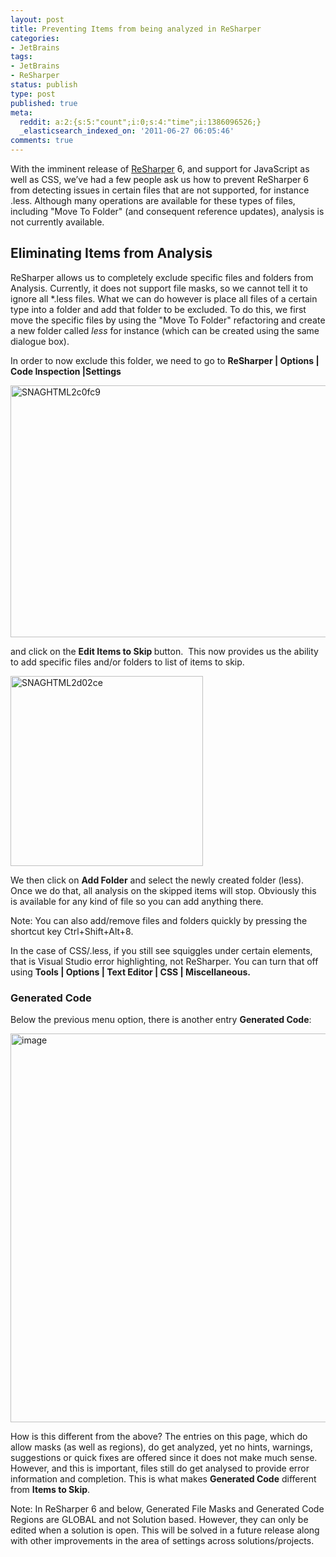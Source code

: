 ```yaml
---
layout: post
title: Preventing Items from being analyzed in ReSharper
categories:
- JetBrains
tags:
- JetBrains
- ReSharper
status: publish
type: post
published: true
meta:
  reddit: a:2:{s:5:"count";i:0;s:4:"time";i:1386096526;}
  _elasticsearch_indexed_on: '2011-06-27 06:05:46'
comments: true
---
```

With the imminent release of <a href="http://www.jetbrains.com/resharper">ReSharper</a> 6, and support for JavaScript as well as CSS, we’ve had a few people ask us how to prevent ReSharper 6 from detecting issues in certain files that are not supported, for instance .less. Although many operations are available for these types of files, including "Move To Folder" (and consequent reference updates), analysis is not currently available.
<h2>Eliminating Items from Analysis</h2>
ReSharper allows us to completely exclude specific files and folders from Analysis. Currently, it does not support file masks, so we cannot tell it to ignore all *.less files. What we can do however is place all files of a certain type into a folder and add that folder to be excluded. To do this, we first move the specific files by using the "Move To Folder" refactoring and create a new folder called <em>less </em>for instance (which can be created using the same dialogue box).

In order to now exclude this folder, we need to go to <strong>ReSharper | Options | Code Inspection |Settings</strong>

<img style="background-image:none;padding-left:0;padding-right:0;display:inline;padding-top:0;border-width:0;" title="SNAGHTML2c0fc9" src="http://hhariri.files.wordpress.com/2011/06/snaghtml2c0fc9_thumb1.png" alt="SNAGHTML2c0fc9" width="589" height="403" border="0" />

and click on the <strong>Edit Items to Skip </strong>button.  This now provides us the ability to add specific files and/or folders to list of items to skip.

<img style="background-image:none;padding-left:0;padding-right:0;display:inline;padding-top:0;border-width:0;" title="SNAGHTML2d02ce" src="http://hhariri.files.wordpress.com/2011/06/snaghtml2d02ce_thumb1.png" alt="SNAGHTML2d02ce" width="308" height="304" border="0" />

We then click on <strong>Add Folder</strong> and select the newly created folder (less).  Once we do that, all analysis on the skipped items will stop. Obviously this is available for any kind of file so you can add anything there.

Note: You can also add/remove files and folders quickly by pressing the shortcut key Ctrl+Shift+Alt+8.

In the case of CSS/.less, if you still see squiggles under certain elements, that is Visual Studio error highlighting, not ReSharper. You can turn that off using <strong>Tools | Options | Text Editor | CSS | Miscellaneous. </strong>
<h3>Generated Code</h3>
Below the previous menu option, there is another entry <strong>Generated Code</strong>:

<a href="http://hhariri.files.wordpress.com/2011/06/image1.png"><img style="background-image:none;padding-left:0;padding-right:0;display:inline;padding-top:0;border-width:0;margin:0;" title="image" src="http://hhariri.files.wordpress.com/2011/06/image_thumb1.png" alt="image" width="600" height="622" border="0" /></a>

How is this different from the above? The entries on this page, which do allow masks (as well as regions), do get analyzed, yet no hints, warnings, suggestions or quick fixes are offered since it does not make much sense. However, and this is important, files still do get analysed to provide error information and completion. This is what makes <strong>Generated Code</strong> different from <strong>Items to Skip</strong>.

Note: In ReSharper 6 and below, Generated File Masks and Generated Code Regions are GLOBAL and not Solution based. However, they can only be edited when a solution is open. This will be solved in a future release along with other improvements in the area of settings across solutions/projects.

